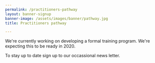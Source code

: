 ```yaml
---
permalink: /practitioners-pathway
layout: banner-signup
banner-image: /assets/images/banner/pathway.jpg
title: Practitioners pathway

---
```


We're currently working on developing a formal training program. We're expecting this to be ready in 2020. 

To stay up to date sign up to our occassional news letter. 